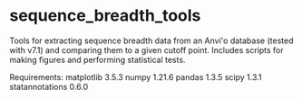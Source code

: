 # sequence_breadth_tools

Tools for extracting sequence breadth data from an Anvi'o database (tested with v7.1) and comparing them to a given cutoff point.
Includes scripts for making figures and performing statistical tests.

Requirements:
matplotlib 3.5.3
numpy 1.21.6
pandas 1.3.5
scipy 1.3.1
statannotations 0.6.0

